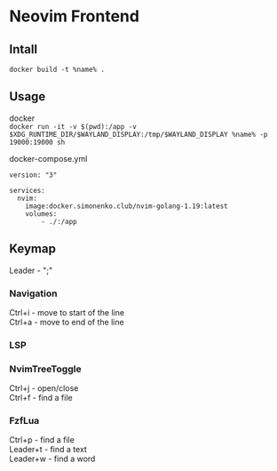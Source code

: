 # Neovim Frontend
## Intall

`docker build -t %name% .`

## Usage
docker  
`docker run -it -v $(pwd):/app -v $XDG_RUNTIME_DIR/$WAYLAND_DISPLAY:/tmp/$WAYLAND_DISPLAY %name% -p 19000:19000 sh`

docker-compose.yml
```
version: "3"

services:
  nvim:
    image:docker.simonenko.club/nvim-golang-1.19:latest
    volumes:
        - ./:/app
```

## Keymap

Leader - ";"  

### Navigation
Ctrl+i - move to start of the line  
Ctrl+a - move to end of the line  

### LSP

### NvimTreeToggle
Ctrl+j - open/close  
Ctrl+f - find a file  

### FzfLua
Ctrl+p - find a file  
Leader+t - find a text  
Leader+w - find a word  

